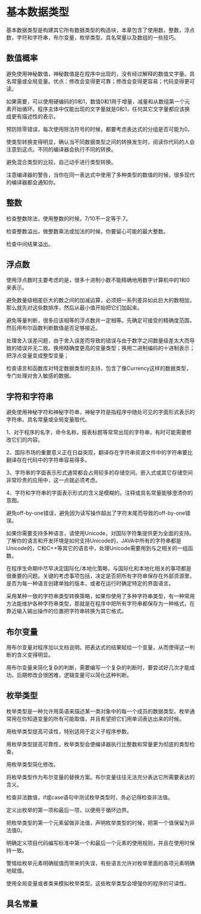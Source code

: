 # 基本数据类型

基本数据类型是构建其它所有数据类型的构造块，本章包含了使用数，整数，浮点数，字符和字符串，布尔变量，枚举类型，具名常量以及数组的一些技巧。

## 数值概率

避免使用神秘数值，神秘数值是在程序中出现的，没有经过解释的数值文字量。具名常量或全局变量。优点：修改会变得更可靠；修改会变得更容易；代码变得更可读。

如果需要，可以使用硬编码的0和1，数值0和1用于增量，减量和从数组第一个元素开始循环。程序主体中仅能出现的文字量就是0和1，任何其它文字量都应该换成更有描述性的表示。

预防除零错误，每次使用除法符号的时候，都要考虑表达式的分组是否可能为0。

使类型转换变得明显，确认当不同数据类型之间的转换发生时，阅读你代码的人会注意到这点。不同的编译器会执行不同的转换。

避免混合类型的比较，自己动手进行类型转换。

注意编译器的警告，当你在同一表达式中使用了多种类型的数值的时候，很多现代的编译器都会通知你。

## 整数

检查整数除法，使用整数的时候，7/10不一定等于.7。

检查整数溢出，做整数乘法或加法的时候，你要留心可能的最大整数。

检查中间结果溢出。

## 浮点数

使用浮点数时主要考虑的是，很多十进制小数不能精确地用数字计算机中的1和0来表示。

避免数量级相差巨大的数之间的加减运算，必须把一系列差异如此巨大的数相加，那么就先对这些数排序，然后从最小值开始把它们加起来。

避免等量判断，很多应该相等的浮点数并一定相等。先确定可接受的精确度范围，然后用布尔函数判断数值是否足够接近。

处理舍入误差问题，由于舍入误差而导致的错误与由于数字之间数量级差太大而导致的错误并无二致。换用精确度更高的变量类型；换用二进制编码的十进制表示；把浮点变量变成整型变量；

检查语言和函数库对特定数据类型的支持，包含了像Currency这样的数据类型，专门处理对舍入敏感的数据。

## 字符和字符串

避免使用神秘字符和神秘字符串，神秘字符是指程序中随处可见的字面形式表示的字符串。具名常量或全局变量取代。

1、对于程序的名字，命令名称，报表标题等常常出现的字符串，有时可能需要修改它们的内容。

2、国际市场的重要意义正在日益突现，翻译存在字符串资源文件中的字符串要比翻译存在代码中的字符串容易得多。

3、字符串的字面表示形式通常都会占用较多的存储空间。嵌入式或其它存储空间非常珍贵的应用中，这一点就必须考虑。

4、字符和字符串的字面表示形式的含义是模糊的。注释或具名常量能够澄清你的意图。

避免off-by-one错误，避免因为读写操作超出了字符末尾而导致的off-by-one错误。

如果你需要支持多种语言，请使用Unicode，对国际字符集提供更为全面的支持。了解你的语言和开发环境是如何支持Unicode的，JAVA中所有的字符串都是Unicode的，C和C++等其它的语言中，处理Unicode需要用到与之相关的一组函数。

在程序生命期中尽早决定国际化/本地化策略，与国际化和本地化相关的事项都是很重要的问题。关键的考虑事项包括，决定是否把所有字符串保存在外部资源里，是否为每一种语言创建单独的版本，或者在运行时确定特定的界面语言。

采用某种一致的字符串类型转换策略，如果你使用了多种字符串类型，有一种常用方法能维护各种字符串类型，那就是在程序中把所有字符串都保存为一种格式，在靠近输入输出操作的位置把字符串转换为其它格式。

## 布尔变量

用布尔变量对程序加以文档说明。把表达式的结果赋给一个变量，从而使得这一判断的含义变得明显。

用布尔变量来简化复杂的判断，需要编写一个复杂的判断时，要尝试好几次才能成功。后期修改会很困难，逻辑变量可以简化这种判断。

## 枚举类型

枚举类型是一种允许用英语来描述某一类对象中的每一个成员的数据类型。枚举通常用在你知道变量的所有可能取值，并且希望把它们用单词表达出来的时候。

用枚举类型提高可读性，特别适用于定义子程序参数。

用枚举类型提高可靠性，枚举类型会使编译器执行比整数和常量更为彻底的类型检查。

用枚举类型简化修改。

将枚举类型作为布尔变量的替换方案。布尔变量往往无法充分表达它所需要表达的含义。

检查非法数值，if或case语句中测试枚举类型时，务必记得检查非法值。

定义出枚举的第一项和最后一项，以便用于循环边界。

把枚举类型的第一个元素留做非法值，声明枚举类型的时候，把第一个值保留为非法值0。

明确定义项目代码编写标准中第一个和最后一个元素的使用规则，并且在使用时保持一致。

警惕给枚举元素明确赋值而带来的失误，有些语言允许对枚举里面的各项元素明确地赋值。

使用全局变量或者类来模拟枚举类型。这些枚举类型会增强你的程序的可读性。

## 具名常量








